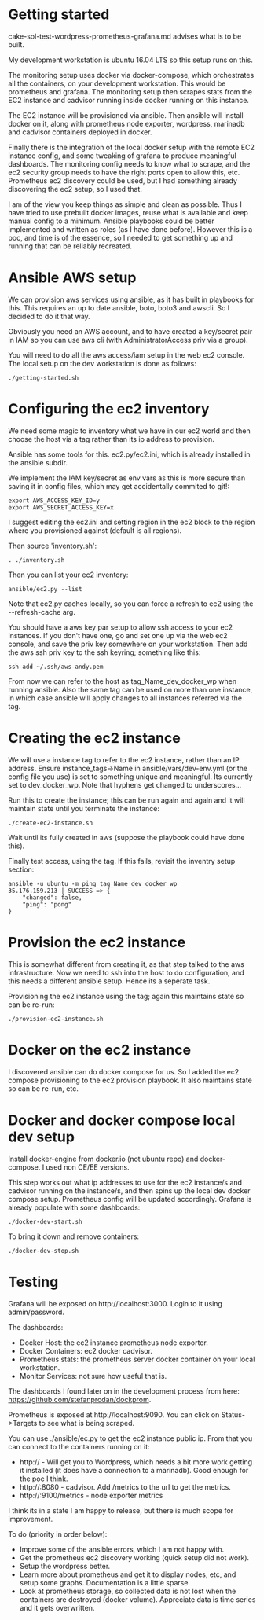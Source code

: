 # Getting started

cake-sol-test-wordpress-prometheus-grafana.md advises what is to be built.

My development workstation is ubuntu 16.04 LTS so this setup runs on this. 

The monitoring setup uses docker via docker-compose, which orchestrates all the containers, on your development workstation. This would be prometheus and grafana. The monitoring setup then scrapes stats from the EC2 instance and cadvisor running inside docker running on this instance.

The EC2 instance will be provisioned via ansible. Then ansible will install docker on it, along with prometheus node exporter, wordpress, marinadb and cadvisor containers deployed in docker. 

Finally there is the integration of the local docker setup with the remote EC2 instance config, and some tweaking of grafana to produce meaningful dashboards. The monitoring config needs to know what to scrape, and the ec2 security group needs to have the right ports open to allow this, etc. Prometheus ec2 discovery could be used, but I had something already discovering the ec2 setup, so I used that.

I am of the view you keep things as simple and clean as possible. Thus I have tried to use prebuilt docker images, reuse what is available and keep manual config to a minimum. Ansible playbooks could be better implemented and written as roles (as I have done before). However this is a poc, and time is of the essence, so I needed to get something up and running that can be reliably recreated.

# Ansible AWS setup

We can provision aws services using ansible, as it has built in playbooks for this. This requires an up to date ansible, boto, boto3 and awscli. So I decided to do it that way.

Obviously you need an AWS account, and to have created a key/secret pair in IAM so you can use aws cli (with AdministratorAccess priv via a group).

You will need to do all the aws access/iam setup in the web ec2 console. The local setup on the dev workstation is done as follows:
```
./getting-started.sh
```

# Configuring the ec2 inventory

We need some magic to inventory what we have in our ec2 world and then choose the host via a tag rather than its ip address to provision.

Ansible has some tools for this. ec2.py/ec2.ini, which is already installed in the ansible subdir.

We implement the IAM key/secret as env vars as this is more secure than saving it in config files, which may get accidentally commited to git!:

```
export AWS_ACCESS_KEY_ID=y
export AWS_SECRET_ACCESS_KEY=x
```

I suggest editing the ec2.ini and setting region in the ec2 block to the region where you provisioned against (default is all regions).

Then source 'inventory.sh':

```
. ./inventory.sh
```

Then you can list your ec2 inventory:

```
ansible/ec2.py --list
```
Note that ec2.py caches locally, so you can force a refresh to ec2 using the --refresh-cache arg.

You should have a aws key par setup to allow ssh access to your ec2 instances. If you don't have one, go and set one up via the web ec2 console, and save the priv key somewhere on your workstation. Then add the aws ssh priv key to the ssh keyring; something like this:

```
ssh-add ~/.ssh/aws-andy.pem
```

From now we can refer to the host as tag_Name_dev_docker_wp when running ansible. Also the same tag can be used on more than one instance, in which case ansible will apply changes to all instances referred via the tag.

# Creating the ec2 instance

We will use a instance tag to refer to the ec2 instance, rather than an IP address. Ensure instance_tags->Name in ansible/vars/dev-env.yml (or the config file you use) is set to something unique and meaningful. Its currently set to dev_docker_wp. Note that hyphens get changed to underscores... 

Run this to create the instance; this can be run again and again and it will maintain state until you terminate the instance:

```
./create-ec2-instance.sh
```

Wait until its fully created in aws (suppose the playbook could have done this).

Finally test access, using the tag. If this fails, revisit the inventry setup section:

```
ansible -u ubuntu -m ping tag_Name_dev_docker_wp
35.176.159.213 | SUCCESS => {
    "changed": false, 
    "ping": "pong"
}
```

# Provision the ec2 instance

This is somewhat different from creating it, as that step talked to the aws infrastructure. Now we need to ssh into the host to do configuration, and this needs a different ansible setup. Hence its a seperate task.

Provisioning the ec2 instance using the tag; again this maintains state so can be re-run:

```
./provision-ec2-instance.sh
```

# Docker on the ec2 instance

I discovered ansible can do docker compose for us. So I added the ec2 compose provisioning to the ec2 provision playbook. It also maintains state so can be re-run, etc.

# Docker and docker compose local dev setup

Install docker-engine from docker.io (not ubuntu repo) and docker-compose. I used non CE/EE versions.

This step works out what ip addresses to use for the ec2 instance/s and cadvisor running on the instance/s, and then spins up the local dev docker compose setup. Prometheus config will be updated accordingly. Grafana is already populate with some dashboards:

```
./docker-dev-start.sh
```

To bring it down and remove containers:

```
./docker-dev-stop.sh
```
# Testing

Grafana will be exposed on http://localhost:3000. Login to it using admin/password.

The dashboards:
 - Docker Host: the ec2 instance prometheus node exporter.
 - Docker Containers: ec2 docker cadvisor.
 - Prometheus stats: the prometheus server docker container on your local workstation.
 - Monitor Services: not sure how useful that is.

The dashboards I found later on in the development process from here: https://github.com/stefanprodan/dockprom. 

Prometheus is exposed at http://localhost:9090. You can click on Status->Targets to see what is being scraped.

You can use ./ansible/ec.py to get the ec2 instance public ip. From that you can connect to the containers running on it:

 - http://<pub-ip> - Will get you to Wordpress, which needs a bit more work getting it installed (it does have a connection to a marinadb). Good enough for the poc I think.
 - http://<pub-ip>:8080 - cadvisor. Add /metrics to the url to get the metrics.
 - http://<pub-ip>:9100/metrics - node exporter metrics

I think its in a state I am happy to release, but there is much scope for improvement.

To do (priority in order below):
 - Improve some of the ansible errors, which I am not happy with.
 - Get the prometheus ec2 discovery working (quick setup did not work).
 - Setup the wordpress better.
 - Learn more about prometheus and get it to display nodes, etc, and setup some graphs. Documentation is a little sparse.
 - Look at prometheus storage, so collected data is not lost when the containers are destroyed (docker volume). Appreciate data is time series and it gets overwritten.
